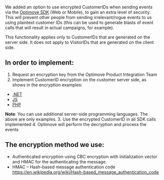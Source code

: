 We added an option to use encrypted CustomerIDs when sending events via the [Optimove SDK](https://docs.optimove.com/optimove-sdk/) (Web or Mobile), to gain an extra level of security. This will prevent other people from sending irrelevant/rogue events to us using plaintext customer IDs (this can be used to generate blasts of event calls that will result in actual campaigns, for example).

This functionality applies only to CustomerIDs that are generated on the server side. 
It does not apply to VisitorIDs that are generated on the client side. 

## **In order to implement:**
1.	Request an encryption key from the Optimove Product Integration Team
2.	Implement CustomerID encryption on the customer server side, as shows in the encryption examples:
* [.NET](https://github.com/optimoveintegrationoptitrack/web-sdk-encryption/tree/master/.NetEncryption/SDKEncryption)
* [JS](https://github.com/optimoveintegrationoptitrack/web-sdk-encryption/tree/master/JSEncryption/EncryptionJSApp)
* [PHP](https://github.com/optimoveintegrationoptitrack/web-sdk-encryption/tree/master/phpEncryption)

**Note**: You can use additional server-side programming languages. The above are only examples.
3.	Use the encrypted CustomerID in all SDK calls implemented
4.	Optimove will perform the decryption and process the events

## **The encryption method we use:**
* Authenticated encryption using CBC encryption with initialization vector and HMAC for the authenticating the message.
* HMAC – Hash-based message authentication code https://en.wikipedia.org/wiki/Hash-based_message_authentication_code 
